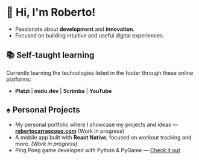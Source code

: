 # 👋 Hi, I'm Roberto!  
* Passionate about **development** and **innovation**.
* Focused on building intuitive and useful digital experiences.  

## 📚 Self-taught learning  
Currently learning the technologies listed in the footer through these online platforms:  
* **Platzi** | **midu.dev** | **Scrimba** | **YouTube**

## ♠︎ Personal Projects  
* My personal portfolio where I showcase my projects and ideas — **[robertocarrascoso.com](https://robertocarrascoso.com)** (Work in progress)  
* A mobile app built with **React Native**, focused on workout tracking and more. *(Work in progress)*  
* Ping Pong game developed with Python & PyGame — [Check it out](https://github.com/robertocarrascoso/PingPong_RDI)
